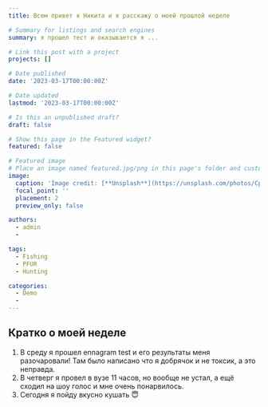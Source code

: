 ```yaml
---
title: Всем привет я Никита и я расскажу о моей прошлой неделе

# Summary for listings and search engines
summary: я прошел тест и оказывается я ...

# Link this post with a project
projects: []

# Date published
date: '2023-03-17T00:00:00Z'

# Date updated
lastmod: '2023-03-17T00:00:00Z'

# Is this an unpublished draft?
draft: false

# Show this page in the Featured widget?
featured: false

# Featured image
# Place an image named featured.jpg/png in this page's folder and customize its options here.
image:
  caption: 'Image credit: [**Unsplash**](https://unsplash.com/photos/CpkOjOcXdUY)'
  focal_point: ''
  placement: 2
  preview_only: false

authors:
  - admin
  - 

tags:
  - Fishing
  - PFUR
  - Hunting 

categories:
  - Demo
  - 
---
```


## Кратко о моей неделе

1. В среду я прошел ennagram test и его результаты меня разочаровали! Там было написано что я добрячок и не токсик, а это неправда.
2. В четверг я провел в вузе 11 часов, но вообще не устал, а ещё сходил на шоу голос и мне очень понарвилось.
3. Сегодня я пойду вкусно кушать 😇

